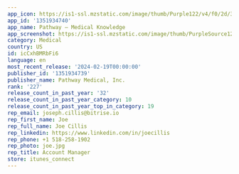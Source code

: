 ```yaml
---
app_icon: https://is1-ssl.mzstatic.com/image/thumb/Purple122/v4/f0/2d/38/f02d3802-69dc-db28-2fea-d462950facef/AppIcon-1x_U007emarketing-0-10-0-85-220.png/1024x1024bb.png
app_id: '1351934740'
app_name: Pathway – Medical Knowledge
app_screenshot: https://is1-ssl.mzstatic.com/image/thumb/PurpleSource126/v4/6f/b0/18/6fb0189e-4e80-fb6d-72e8-a637178da20a/d4b5fe6f-0d0a-40ed-b0cf-f16fa119a1dc_evidence-summaries.png/1242x2688bb.png
category: Medical
country: US
id: icCxhBMRbFi6
language: en
most_recent_release: '2024-02-19T00:00:00'
publisher_id: '1351934739'
publisher_name: Pathway Medical, Inc.
rank: '227'
release_count_in_past_year: '32'
release_count_in_past_year_category: 10
release_count_in_past_year_top_in_category: 19
rep_email: joseph.cillis@bitrise.io
rep_first_name: Joe
rep_full_name: Joe Cillis
rep_linkedin: https://www.linkedin.com/in/joecillis
rep_phone: +1 518-258-1902
rep_photo: joe.jpg
rep_title: Account Manager
store: itunes_connect
---
```

